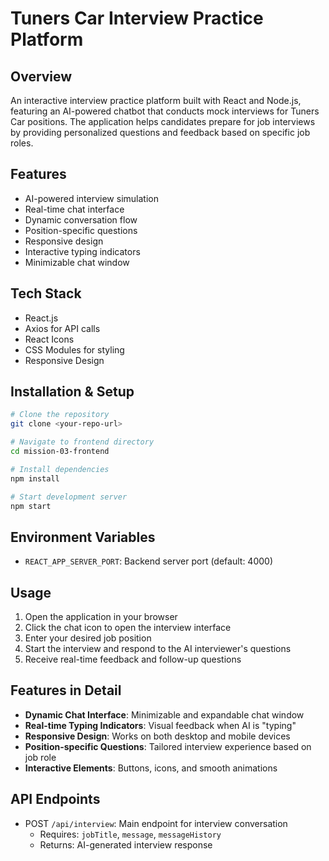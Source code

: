 # Tuners Car Interview Practice Platform

## Overview
An interactive interview practice platform built with React and Node.js, featuring an AI-powered chatbot that conducts mock interviews for Tuners Car positions. The application helps candidates prepare for job interviews by providing personalized questions and feedback based on specific job roles.

## Features
- AI-powered interview simulation
- Real-time chat interface
- Dynamic conversation flow
- Position-specific questions
- Responsive design
- Interactive typing indicators
- Minimizable chat window

## Tech Stack
- React.js
- Axios for API calls
- React Icons
- CSS Modules for styling
- Responsive Design

## Installation & Setup
```bash
# Clone the repository
git clone <your-repo-url>

# Navigate to frontend directory
cd mission-03-frontend

# Install dependencies
npm install

# Start development server
npm start
```

## Environment Variables
- `REACT_APP_SERVER_PORT`: Backend server port (default: 4000)

## Usage
1. Open the application in your browser
2. Click the chat icon to open the interview interface
3. Enter your desired job position
4. Start the interview and respond to the AI interviewer's questions
5. Receive real-time feedback and follow-up questions

## Features in Detail
- **Dynamic Chat Interface**: Minimizable and expandable chat window
- **Real-time Typing Indicators**: Visual feedback when AI is "typing"
- **Responsive Design**: Works on both desktop and mobile devices
- **Position-specific Questions**: Tailored interview experience based on job role
- **Interactive Elements**: Buttons, icons, and smooth animations

## API Endpoints
- POST `/api/interview`: Main endpoint for interview conversation
  - Requires: `jobTitle`, `message`, `messageHistory`
  - Returns: AI-generated interview response

